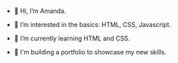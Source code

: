 - 👋  Hi, I’m Amanda.

- 👀  I’m interested in the basics: HTML, CSS, Javascript.
- 🌱  I’m currently learning HTML and CSS.
- 🦒  I'm building a portfolio to showcase my new skills. 

<!---
aagracia20/aagracia20 is a ✨ special ✨ repository because its `README.md` (this file) appears on your GitHub profile.
You can click the Preview link to take a look at your changes.
--->
